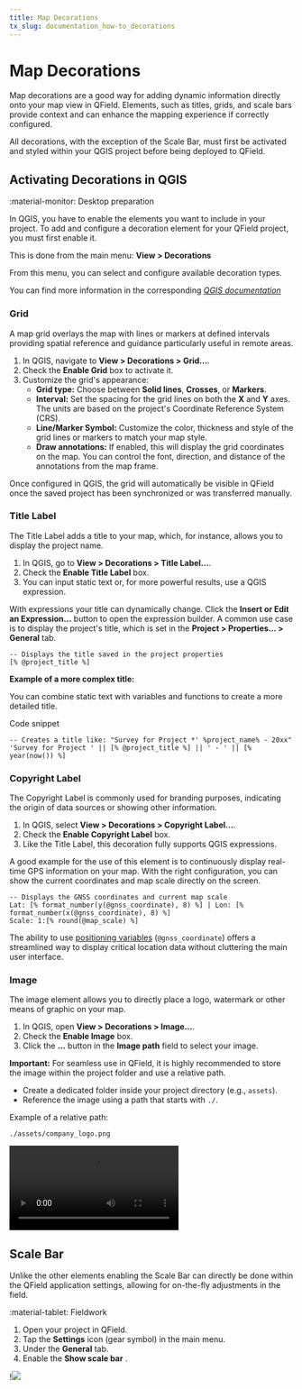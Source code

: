 ```yaml
---
title: Map Decorations
tx_slug: documentation_how-to_decorations
---
```


# Map Decorations

Map decorations are a good way for adding dynamic information directly onto your map view in QField.
Elements, such as titles, grids, and scale bars provide context and can enhance the mapping experience if correctly configured.

All decorations, with the exception of the Scale Bar, must first be activated and styled within your QGIS project before being deployed to QField.

## Activating Decorations in QGIS
:material-monitor: Desktop preparation

In QGIS, you have to enable the elements you want to include in your project. To add and configure a decoration element for your QField project, you must first enable it.

This is done from the main menu:
**View > Decorations**

From this menu, you can select and configure available decoration types.

You can find more information in the corresponding [_QGIS documentation_](https://docs.qgis.org/3.40/en/docs/user_manual/map_views/map_view.html#decorating-the-map)

### Grid

A map grid overlays the map with lines or markers at defined intervals providing spatial reference and guidance particularly useful in remote areas.

1. In QGIS, navigate to **View > Decorations > Grid…**.
2. Check the **Enable Grid** box to activate it.
3. Customize the grid's appearance:
    - **Grid type:** Choose between **Solid lines**, **Crosses**, or **Markers**.
    - **Interval:** Set the spacing for the grid lines on both the **X** and **Y** axes.
    The units are based on the project's Coordinate Reference System (CRS).
    - **Line/Marker Symbol:** Customize the color, thickness and style of the grid lines or markers to match your map style.
    - **Draw annotations:** If enabled, this will display the grid coordinates on the map.
    You can control the font, direction, and distance of the annotations from the map frame.

Once configured in QGIS, the grid will automatically be visible in QField once the saved project has been synchronized or was transferred manually.

### Title Label

The Title Label adds a title to your map, which, for instance, allows you to display the project name.

1. In QGIS, go to **View > Decorations > Title Label...**.
2. Check the **Enable Title Label** box.
3. You can input static text or, for more powerful results, use a QGIS expression.

With expressions your title can dynamically change.
Click the **Insert or Edit an Expression...** button to open the expression builder.
A common use case is to display the project's title, which is set in the **Project > Properties... > General** tab.

```
-- Displays the title saved in the project properties
[% @project_title %]
```

**Example of a more complex title:**

You can combine static text with variables and functions to create a more detailed title.

Code snippet

```
-- Creates a title like: "Survey for Project *' %project_name% - 20xx"
'Survey for Project ' || [% @project_title %] || ' - ' || [% year(now()) %]
```

### Copyright Label

The Copyright Label is commonly used for branding purposes, indicating the origin of data sources or showing other information.

1. In QGIS, select **View > Decorations > Copyright Label…**.
2. Check the **Enable Copyright Label** box.
3. Like the Title Label, this decoration fully supports QGIS expressions.

A good example for the use of this element is to continuously display real-time GPS information on your map.
With the right configuration, you can show the current coordinates and map scale directly on the screen.

```
-- Displays the GNSS coordinates and current map scale
Lat: [% format_number(y(@gnss_coordinate), 8) %] | Lon: [% format_number(x(@gnss_coordinate), 8) %]
Scale: 1:[% round(@map_scale) %]
```

The ability to use [positioning variables](../reference/expression_variables.md) (`@gnss_coordinate`) offers a streamlined way to display critical location data without cluttering the main user interface.

### Image

The image element allows you to directly place a logo, watermark or other means of graphic on your map.

1. In QGIS, open **View > Decorations > Image…**.
2. Check the **Enable Image** box.
3. Click the **...** button in the **Image path** field to select your image.

**Important:** For seamless use in QField, it is highly recommended to store the image within the project folder and use a relative path.

- Create a dedicated folder inside your project directory (e.g., `assets`).
- Reference the image using a path that starts with `./`.

Example of a relative path:

`./assets/company_logo.png`

![type:video](../assets/videos/qfield_map_decoration.webm)

## Scale Bar

Unlike the other elements enabling the Scale Bar can directly be done within the QField application settings, allowing for on-the-fly adjustments in the field.

:material-tablet: Fieldwork

1. Open your project in QField.
2. Tap the **Settings** icon (gear symbol) in the main menu.
3. Under the **General** tab.
4. Enable the **Show scale bar** .

!![](../assets/images/scale_bar_toggle.png,900px)
